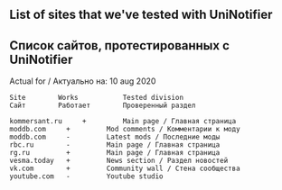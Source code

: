 ## List of sites that we've tested with UniNotifier

## Список сайтов, протестированных с UniNotifier


Actual for / Актуально на: 10 aug 2020


```
Site		Works			Tested division
Сайт		Работает		Проверенный раздел

kommersant.ru	  +			Main page / Главная страница
moddb.com	  +			Mod comments / Комментарии к моду
moddb.com	  -			Latest mods / Последние моды
rbc.ru		  -			Main page / Главная страница
rg.ru		  +			Main page / Главная страница
vesma.today	  +			News section / Раздел новостей
vk.com		  +			Community wall / Стена сообщества
youtube.com	  -			Youtube studio
```
